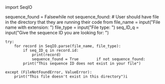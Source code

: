 import SeqIO

sequence_found = Falsewhile not sequence_found:
    # User should have file in the directory that they are running their code from    file_name = input("File name with extension: ")
    file_type = input("File type: ")
    seq_ID_q = input("Give the sequence ID you are looking for: ")

    try:
        for record in SeqIO.parse(file_name, file_type):
            if seq_ID_q in record.id:
                print(record)
                sequence_found = True        if not sequence_found:
            print("This sequence ID does not exist in your file")

    except (FileNotFoundError, ValueError):
        print("This file doesn't exist in this directory")i
